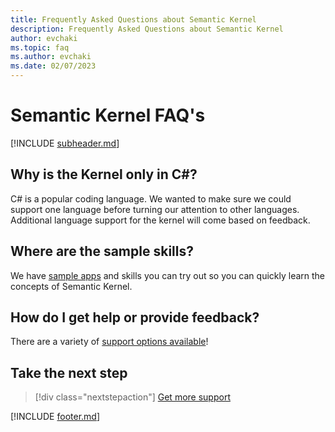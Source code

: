 ```yaml
---
title: Frequently Asked Questions about Semantic Kernel
description: Frequently Asked Questions about Semantic Kernel
author: evchaki
ms.topic: faq
ms.author: evchaki
ms.date: 02/07/2023
---
```

# Semantic Kernel FAQ's


[!INCLUDE [subheader.md](../includes/pat_medium.md)]

## Why is the Kernel only in C#?
C# is a popular coding language.  We wanted to make sure we could support one language before turning our attention to other languages.  Additional language support for the kernel will come based on feedback.

## Where are the sample skills?
We have [sample apps](/semantic-kernel/samples/overview) and skills you can try out so you can quickly learn the concepts of Semantic Kernel.

## How do I get help or provide feedback?
There are a variety of [support options available](overview)!

## Take the next step

> [!div class="nextstepaction"]
> [Get more support](overview)

[!INCLUDE [footer.md](../includes/footer.md)]
